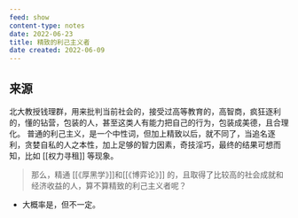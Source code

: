 ```yaml
---
feed: show
content-type: notes
date: 2022-06-23
title: 精致的利己主义者
date created: 2022-06-09
---
```


## 来源

北大教授钱理群，用来批判当前社会的，接受过高等教育的，高智商，疯狂逐利的，懂的钻营，包装的人，甚至这类人有能力把自己的行为，包装成美德，且合理化。
普通的利己主义，是一个中性词，但加上精致以后，就不同了，当追名逐利，贪婪自私的人之本性，加上足够的智力因素，奇技淫巧，最终的结果可想而知，比如 [[权力寻租]] 等现象。
> 那么，精通 [[《厚黑学》]]和[[《博弈论》]] 的，且取得了比较高的社会成就和经济收益的人，算不算精致的利己主义者呢？
- 大概率是，但不一定。
